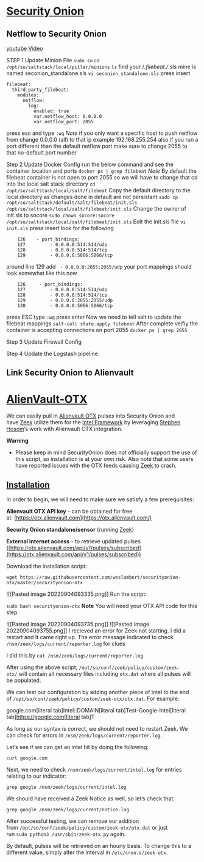# [Security Onion](https://securityonionsolutions.com/)



## Netflow to Security Onion
[youtube Video](https://www.youtube.com/watch?v=ew5gtVjAs7g)

STEP 1
Update Minion File
`sudo su`
`cd /opt/so/saltstack/local/pillar/minions`
`ls` find your /*.filebeat./*.sls mine is named seconion_standalone.sls
`vi seconion_standalone.sls`
press insert
```
filebeat:
  third_party_filebeat:
    modules:
      netflow:
        log:
          enabled: true
          var.netflow_host: 0.0.0.0
          var.netflow_port: 2055
```
press esc and type `:wq`
*Note* if you only want a specific host to push netflow from change 0.0.0.0 (all) to that ip example 192.168.255.254 also if you run a port different than the default netflow port make sure to change 2055 to that no-default port number

Step 2
Update Docker Config
run the below command and see the container location and ports
`docker ps | grep filebeat`
*Note* By default the filebeat container is not open to port 2055 so we will have to change that
cd into the local salt stack directory
`cd /opt/so/saltstack/local/salt/filebeat`
Copy the default directory to the local directory as changes done in default are not persistant
`sudo cp /opt/so/saltstack/default/salt/filebeat/init.sls /opt/so/saltstack/local/salt/filebeat/init.sls`
Change the owner of init.sls to socore
`sudo chown socore:socore /opt/so/saltstack/local/salt/filebeat/init.sls`
Edit the init.sls file
`vi init.sls`
press insert
look for the following
```
    126    - port_bindings:
    127         - 0.0.0.0:514:514/udp
    128         - 0.0.0.0:514:514/tcp
    129         - 0.0.0.0:5066:5066/tcp
```
around line 129
add ` - 0.0.0.0:2055:2055/udp`
your port mappings should look somewhat like this now
```
    126     - port_bindings:
    127         - 0.0.0.0:514:514/udp
    128         - 0.0.0.0:514:514/tcp
    129         - 0.0.0.0:2055:2055/udp
    130         - 0.0.0.0:5066:5066/tcp
```
press ESC
type `:wq`
press enter
Now we need to tell salt to update the filebeat mappings
`salt-call state.apply filebeat`
After complete veifiy the container is accepting connections on port 2055
`docker ps | grep 2055`

Step 3
Update Firewall Config


Step 4
Update the Logstash pipeline


## Link Security Onion to Alienvault
# [AlienVault-OTX](https://docs.securityonion.net/en/2.3/alienvault-otx.html#alienvault-otx "Permalink to this headline")

We can easily pull in [Alienvault OTX](https://otx.alienvault.com/) pulses into Security Onion and have [Zeek](https://docs.securityonion.net/en/2.3/zeek.html#zeek) utilize them for the [Intel Framework](https://docs.zeek.org/en/master/frameworks/intel.html) by leveraging [Stephen Hosom](https://github.com/hosom/bro-otx)’s work with Alienvault OTX integration.

**Warning**
 - Please keep in mind SecurityOnion does not officially support the use of this script, so installation is at your own risk. Also note that some users have reported issues with the OTX feeds causing [Zeek](https://docs.securityonion.net/en/2.3/zeek.html#zeek) to crash.

## [Installation](https://docs.securityonion.net/en/2.3/alienvault-otx.html#installation "Permalink to this headline")

In order to begin, we will need to make sure we satisfy a few prerequisites:

**Alienvault OTX API key** - can be obtained for free at: [https://otx.alienvault.com](https://otx.alienvault.com/)

**Security Onion standalone/sensor** (running [Zeek](https://docs.securityonion.net/en/2.3/zeek.html#zeek))

**External internet access** - to retrieve updated pulses ([https://otx.alienvault.com/api/v1/pulses/subscribed](https://otx.alienvault.com/api/v1/pulses/subscribed))

Download the installation script:

`wget https://raw.githubusercontent.com/weslambert/securityonion-otx/master/securityonion-otx`

![[Pasted image 20220904093335.png]]
Run the script:

`sudo bash securityonion-otx`
**Note** You will need your OTX API code for this step

![[Pasted image 20220904093735.png]]
![[Pasted image 20220904093755.png]]
I recieved an error for Zeek not starting. I did a restart and It came right up. The error message indicated to check `/nsm/zeek/logs/current/reporter.log` for clues

I did this by `cat /nsm/zeek/logs/current/reporter.log`


After using the above script, `/opt/so/conf/zeek/policy/custom/zeek-otx/` will contain all necessary files including `otx.dat` where all pulses will be populated.

We can test our configuration by adding another piece of intel to the end of `/opt/so/conf/zeek/policy/custom/zeek-otx/otx.dat`. For example:

google.com[literal tab]Intel::DOMAIN[literal tab]Test-Google-Intel[literal tab]https://google.com[literal tab]T

As long as our syntax is correct, we should not need to restart Zeek. We can check for errors in `/nsm/zeek/logs/current/reporter.log`.

Let’s see if we can get an intel hit by doing the following:

`curl google.com`

Next, we need to check `/nsm/zeek/logs/current/intel.log` for entries relating to our indicator:

`grep google /nsm/zeek/logs/current/intel.log`

We should have received a Zeek Notice as well, so let’s check that:

`grep google /nsm/zeek/logs/current/notice.log`

After successful testing, we can remove our addition from `/opt/so/conf/zeek/policy/custom/zeek-otx/otx.dat` or just run `sudo python3 /usr/sbin/zeek-otx.py` again.

By default, pulses will be retrieved on an hourly basis. To change this to a different value, simply alter the interval in `/etc/cron.d/zeek-otx`.